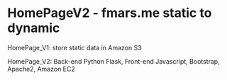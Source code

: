 # HomePageV2 - fmars.me static to dynamic
HomePage_V1: store static data in Amazon S3

HomePage_V2: Back-end Python Flask, Front-end Javascript, Bootstrap, Apache2, Amazon EC2

